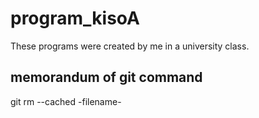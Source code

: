 # program_kisoA
These programs were created by me in a university class.

## memorandum of git command
git rm --cached -filename-
